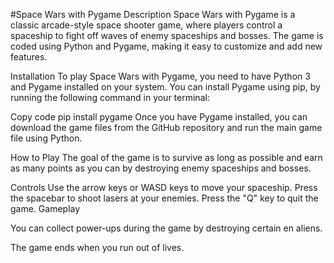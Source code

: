 #Space Wars with Pygame
Description
Space Wars with Pygame is a classic arcade-style space shooter game, where players control a spaceship to fight off waves of enemy spaceships and bosses. The game is coded using Python and Pygame, making it easy to customize and add new features.

Installation
To play Space Wars with Pygame, you need to have Python 3 and Pygame installed on your system. You can install Pygame using pip, by running the following command in your terminal:

Copy code
pip install pygame
Once you have Pygame installed, you can download the game files from the GitHub repository and run the main game file using Python.

How to Play
The goal of the game is to survive as long as possible and earn as many points as you can by destroying enemy spaceships and bosses.

Controls
Use the arrow keys or WASD keys to move your spaceship.
Press the spacebar to shoot lasers at your enemies.
Press the "Q" key to quit the game.
Gameplay

You can collect power-ups during the game by destroying certain en aliens.

The game ends when you run out of lives.

